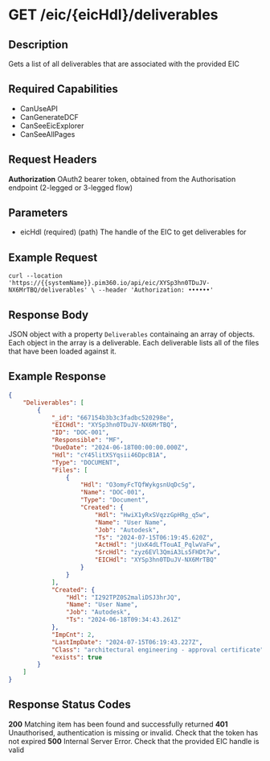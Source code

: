 # GET /eic/{eicHdl}/deliverables

## Description
Gets a list of all deliverables that are associated with the provided EIC

## Required Capabilities
* CanUseAPI
* CanGenerateDCF
* CanSeeEicExplorer
* CanSeeAllPages

## Request Headers

**Authorization** OAuth2 bearer token, obtained from the Authorisation endpoint (2-legged or 3-legged flow)

## Parameters
* eicHdl (required) (path) The handle of the EIC to get deliverables for


## Example Request
`
curl --location 'https://{{systemName}}.pim360.io/api/eic/XYSp3hn0TDuJV-NX6MrTBQ/deliverables' \
--header 'Authorization: ••••••'
`

## Response Body
JSON object with a property `Deliverables` containaing an array of objects. Each object in the array is a deliverable. Each deliverable lists all of the files that have been loaded against  it.

## Example Response
```JSON
{
    "Deliverables": [
        {
            "_id": "667154b3b3c3fadbc520298e",
            "EICHdl": "XYSp3hn0TDuJV-NX6MrTBQ",
            "ID": "DOC-001",
            "Responsible": "MF",
            "DueDate": "2024-06-18T00:00:00.000Z",
            "Hdl": "cY45litXSYqsii46DpcB1A",
            "Type": "DOCUMENT",
            "Files": [
                {
                    "Hdl": "O3omyFcTQfWykgsnUqDcSg",
                    "Name": "DOC-001",
                    "Type": "Document",
                    "Created": {
                        "Hdl": "HwiX1yRxSVqzzGpHRg_q5w",
                        "Name": "User Name",
                        "Job": "Autodesk",
                        "Ts": "2024-07-15T06:19:45.620Z",
                        "ActHdl": "jUxK4dLfTouAI_PqlwVaFw",
                        "SrcHdl": "zyz6EVl3QmiA3Ls5FHDt7w",
                        "EICHdl": "XYSp3hn0TDuJV-NX6MrTBQ"
                    }
                }
            ],
            "Created": {
                "Hdl": "I292TPZ0S2maliDSJ3hrJQ",
                "Name": "User Name",
                "Job": "Autodesk",
                "Ts": "2024-06-18T09:34:43.261Z"
            },
            "ImpCnt": 2,
            "LastImpDate": "2024-07-15T06:19:43.227Z",
            "Class": "architectural engineering - approval certificate",
            "exists": true
        }
    ]
}
```

## Response Status Codes
**200** Matching item has been found and successfully returned
**401** Unauthorised, authentication is missing or invalid. Check that the token has not expired
**500** Internal Server Error. Check that the provided EIC handle is valid


